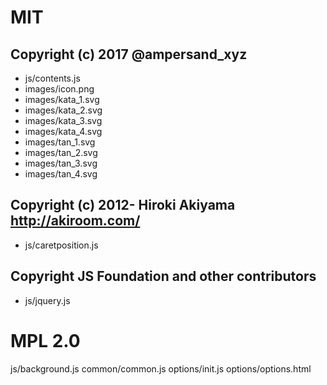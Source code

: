 # MIT

## Copyright (c) 2017 @ampersand_xyz

* js/contents.js 
* images/icon.png
* images/kata_1.svg
* images/kata_2.svg
* images/kata_3.svg
* images/kata_4.svg
* images/tan_1.svg
* images/tan_2.svg
* images/tan_3.svg
* images/tan_4.svg

## Copyright (c) 2012- Hiroki Akiyama http://akiroom.com/

* js/caretposition.js

## Copyright JS Foundation and other contributors

* js/jquery.js

# MPL 2.0

js/background.js
common/common.js
options/init.js
options/options.html
